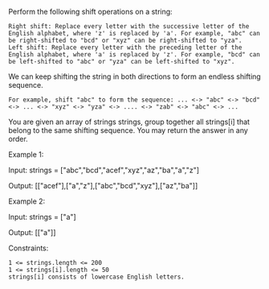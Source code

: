 Perform the following shift operations on a string:

    Right shift: Replace every letter with the successive letter of the English alphabet, where 'z' is replaced by 'a'. For example, "abc" can be right-shifted to "bcd" or "xyz" can be right-shifted to "yza".
    Left shift: Replace every letter with the preceding letter of the English alphabet, where 'a' is replaced by 'z'. For example, "bcd" can be left-shifted to "abc" or "yza" can be left-shifted to "xyz".

We can keep shifting the string in both directions to form an endless shifting sequence.

    For example, shift "abc" to form the sequence: ... <-> "abc" <-> "bcd" <-> ... <-> "xyz" <-> "yza" <-> .... <-> "zab" <-> "abc" <-> ...

You are given an array of strings strings, group together all strings[i] that belong to the same shifting sequence. You may return the answer in any order.

 

Example 1:

Input: strings = ["abc","bcd","acef","xyz","az","ba","a","z"]

Output: [["acef"],["a","z"],["abc","bcd","xyz"],["az","ba"]]

Example 2:

Input: strings = ["a"]

Output: [["a"]]

 

Constraints:

    1 <= strings.length <= 200
    1 <= strings[i].length <= 50
    strings[i] consists of lowercase English letters.


